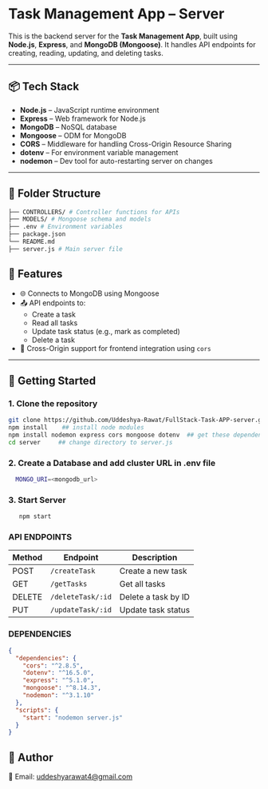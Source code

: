 # Task Management App – Server

This is the backend server for the **Task Management App**, built using **Node.js**, **Express**, and **MongoDB (Mongoose)**. It handles API endpoints for creating, reading, updating, and deleting tasks.

---

## 📦 Tech Stack

- **Node.js** – JavaScript runtime environment
- **Express** – Web framework for Node.js
- **MongoDB** – NoSQL database
- **Mongoose** – ODM for MongoDB
- **CORS** – Middleware for handling Cross-Origin Resource Sharing
- **dotenv** – For environment variable management
- **nodemon** – Dev tool for auto-restarting server on changes

---

## 📂 Folder Structure

```bash
├── CONTROLLERS/ # Controller functions for APIs
├── MODELS/ # Mongoose schema and models
├── .env # Environment variables
├── package.json
└── README.md
├── server.js # Main server file

```

## 📌 Features

- 🌐 Connects to MongoDB using Mongoose
- 📤 API endpoints to:
  - Create a task
  - Read all tasks
  - Update task status (e.g., mark as completed)
  - Delete a task
- 🔄 Cross-Origin support for frontend integration using `cors`

---

## 🚀 Getting Started

### 1. Clone the repository

```bash
git clone https://github.com/Uddeshya-Rawat/FullStack-Task-APP-server.git   ## clone the file    
npm install    ## install node modules
npm install nodemon express cors mongoose dotenv  ## get these dependencies
cd server     ## change directory to server.js

```

### 2. Create a Database and  add cluster URL in .env file

```bash
  MONGO_URI=<mongodb_url>
```

### 3. Start Server

```bash
   npm start 
```



### API ENDPOINTS
| Method | Endpoint          | Description         |
| ------ | ----------------- | ------------------- |
| POST   | `/createTask`     | Create a new task   |
| GET    | `/getTasks`       | Get all tasks       |
| DELETE | `/deleteTask/:id` | Delete a task by ID |
| PUT    | `/updateTask/:id` | Update task status  |



### DEPENDENCIES
```json
{
  "dependencies": {
    "cors": "^2.8.5",
    "dotenv": "^16.5.0",
    "express": "^5.1.0",
    "mongoose": "^8.14.3",
    "nodemon": "^3.1.10"
  },
  "scripts": {
    "start": "nodemon server.js"
  }
}
```


## 👤 Author

 
📧 Email: [uddeshyarawat4@gmail.com](mailto:uddeshyarawat4@gmail.com)





